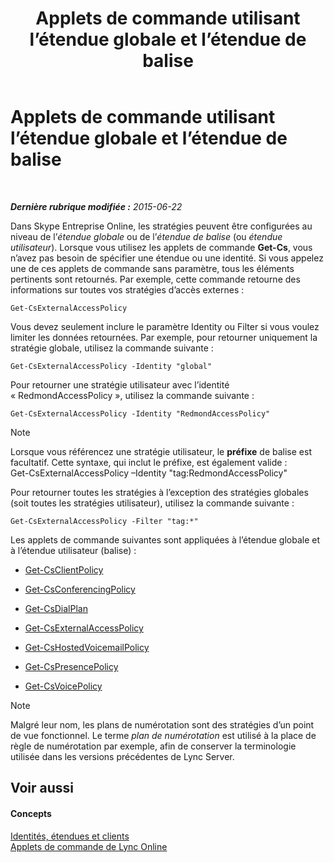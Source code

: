 ﻿---
title: Applets de commande utilisant l’étendue globale et l’étendue de balise
TOCTitle: Applets de commande utilisant l’étendue globale et l’étendue de balise
ms:assetid: 1e2bc055-8a72-425e-967b-e253add7018c
ms:mtpsurl: https://technet.microsoft.com/fr-fr/library/Dn362774(v=OCS.15)
ms:contentKeyID: 56269569
ms.date: 06/01/2017
mtps_version: v=OCS.15
ms.translationtype: HT
---

# Applets de commande utilisant l’étendue globale et l’étendue de balise

 

_**Dernière rubrique modifiée :** 2015-06-22_

Dans Skype Entreprise Online, les stratégies peuvent être configurées au niveau de l’*étendue globale* ou de l’*étendue de balise* (ou *étendue utilisateur*). Lorsque vous utilisez les applets de commande **Get-Cs**, vous n’avez pas besoin de spécifier une étendue ou une identité. Si vous appelez une de ces applets de commande sans paramètre, tous les éléments pertinents sont retournés. Par exemple, cette commande retourne des informations sur toutes vos stratégies d’accès externes :

    Get-CsExternalAccessPolicy

Vous devez seulement inclure le paramètre Identity ou Filter si vous voulez limiter les données retournées. Par exemple, pour retourner uniquement la stratégie globale, utilisez la commande suivante :

    Get-CsExternalAccessPolicy -Identity "global"

Pour retourner une stratégie utilisateur avec l’identité « RedmondAccessPolicy », utilisez la commande suivante :

    Get-CsExternalAccessPolicy -Identity "RedmondAccessPolicy"

> [!NOTE]  
> Lorsque vous référencez une stratégie utilisateur, le <strong>préfixe</strong> de balise est facultatif. Cette syntaxe, qui inclut le préfixe, est également valide :<br />
Get-CsExternalAccessPolicy –Identity &quot;tag:RedmondAccessPolicy&quot;

Pour retourner toutes les stratégies à l’exception des stratégies globales (soit toutes les stratégies utilisateur), utilisez la commande suivante :

    Get-CsExternalAccessPolicy -Filter "tag:*"

Les applets de commande suivantes sont appliquées à l’étendue globale et à l’étendue utilisateur (balise) :

  - [Get-CsClientPolicy](https://docs.microsoft.com/en-us/powershell/module/skype/Get-CsClientPolicy)

  - [Get-CsConferencingPolicy](https://docs.microsoft.com/en-us/powershell/module/skype/Get-CsConferencingPolicy)

  - [Get-CsDialPlan](https://docs.microsoft.com/en-us/powershell/module/skype/Get-CsDialPlan)

  - [Get-CsExternalAccessPolicy](https://docs.microsoft.com/en-us/powershell/module/skype/Get-CsExternalAccessPolicy)

  - [Get-CsHostedVoicemailPolicy](https://docs.microsoft.com/en-us/powershell/module/skype/Get-CsHostedVoicemailPolicy)

  - [Get-CsPresencePolicy](https://docs.microsoft.com/en-us/powershell/module/skype/Get-CsPresencePolicy)

  - [Get-CsVoicePolicy](https://docs.microsoft.com/en-us/powershell/module/skype/Get-CsVoicePolicy)

> [!NOTE]  
> Malgré leur nom, les plans de numérotation sont des stratégies d’un point de vue fonctionnel. Le terme <em>plan de numérotation</em> est utilisé à la place de règle de numérotation par exemple, afin de conserver la terminologie utilisée dans les versions précédentes de Lync Server.

## Voir aussi

#### Concepts

[Identités, étendues et clients](identities-scopes-and-tenants-in-skype-for-business-online.md)  
[Applets de commande de Lync Online](https://docs.microsoft.com/en-us/SkypeForBusiness/set-up-your-computer-for-windows-powershell/set-up-your-computer-for-windows-powershell)

